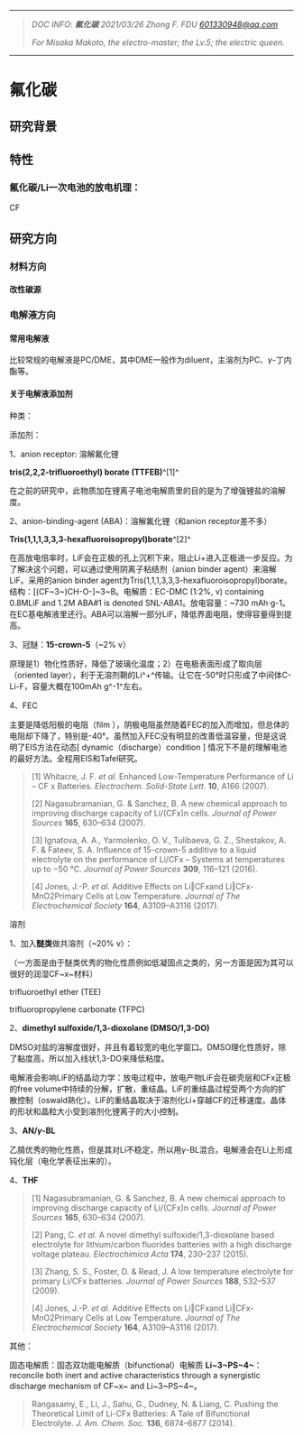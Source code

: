 ------

> *DOC INFO*: 	***氟化碳***	*2021/03/26*	*Zhong F.    FDU*	*601330948@qq.com*
>
> *For Misaka Makoto, the electro-master; the Lv.5; the electric queen.*

------

# 氟化碳

## 研究背景

## 特性

### 氟化碳/Li一次电池的放电机理：

CF



## 研究方向

### 材料方向

#### 改性碳源

### 电解液方向

#### 常用电解液

比较常规的电解液是PC/DME，其中DME一般作为diluent，主溶剂为PC、$\gamma$-丁内酯等。

#### 关于电解液添加剂

种类：

添加剂：

1、anion receptor: 溶解氟化锂

**tris(2,2,2-trifluoroethyl) borate (TTFEB)**^[1]^

在之前的研究中，此物质加在锂离子电池电解质里的目的是为了增强锂盐的溶解度。

2、anion-binding-agent (ABA)：溶解氟化锂（和anion receptor差不多）

**Tris(1,1,1,3,3,3-hexafluoroisopropyl)borate**^[2]^

在高放电倍率时，LiF会在正极的孔上沉积下来，阻止Li+进入正极进一步反应。为了解决这个问题，可以通过使用阴离子粘结剂（anion binder agent）来溶解LiF。采用的anion binder agent为Tris(1,1,1,3,3,3-hexafluoroisopropyl)borate。结构：[(CF~3~)CH-O-]~3~B。电解质：EC-DMC (1:2%, v) containing 0.8MLiF and 1.2M ABA#1 is denoted SNL-ABA1。放电容量：~730 mAh·g-1。在EC基电解液里还行。ABA可以溶解一部分LiF，降低界面电阻，使得容量得到提高。

3、冠醚：**15-crown-5**（~2% v）

原理是1）物化性质好，降低了玻璃化温度；2）在电极表面形成了取向层（oriented layer），利于无溶剂鞘的Li^+^传输。让它在-50°时只形成了中间体C-Li-F，容量大概在100mAh g^-1^左右。

4、FEC

主要是降低阳极的电阻（film ），阴极电阻虽然随着FEC的加入而增加，但总体的电阻却下降了，特别是-40°。虽然加入FEC没有明显的改善低温容量，但是这说明了EIS方法在动态[ dynamic（discharge）condition ] 情况下不是的理解电池的最好方法。全程用EIS和Tafel研究。



>[1] Whitacre, J. F. *et al.* Enhanced Low-Temperature Performance of Li – CF x Batteries. *Electrochem. Solid-State Lett.* **10**, A166 (2007).
>
>[2] Nagasubramanian, G. & Sanchez, B. A new chemical approach to improving discharge capacity of Li/(CFx)n cells. *Journal of Power Sources* **165**, 630–634 (2007).
>
>[3] Ignatova, A. A., Yarmolenko, O. V., Tulibaeva, G. Z., Shestakov, A. F. & Fateev, S. A. Influence of 15-crown-5 additive to a liquid electrolyte on the performance of Li/CFx – Systems at temperatures up to −50 °C. *Journal of Power Sources* **309**, 116–121 (2016).
>
>[4] Jones, J.-P. *et al.* Additive Effects on Li‖CFxand Li‖CFx-MnO2Primary Cells at Low Temperature. *Journal of The Electrochemical Society* **164**, A3109–A3116 (2017).



溶剂

1、加入**醚类**做共溶剂（~20% v）：

（一方面是由于醚类优秀的物化性质例如低凝固点之类的，另一方面是因为其可以很好的润湿CF~x~材料）

trifluoroethyl ether (TEE)

trifluoropropylene carbonate (TFPC)

2、**dimethyl sulfoxide/1,3-dioxolane (DMSO/1,3-DO)**

DMSO对盐的溶解度很好，并且有着较宽的电化学窗口。DMSO理化性质好，除了黏度高，所以加入线状1,3-DO来降低粘度。

电解液会影响LiF的结晶动力学：放电过程中，放电产物LiF会在碳壳层和CFx正极的free volume中持续的分解，扩散，重结晶。LiF的重结晶过程受两个方向的扩散控制（oswald熟化）。LiF的重结晶取决于溶剂化Li+穿越CF的迁移速度。晶体的形状和晶粒大小受到溶剂化锂离子的大小控制。

3、**AN/$\gamma$-BL**

乙腈优秀的物化性质，但是其对Li不稳定，所以用$\gamma$-BL混合。电解液会在Li上形成钝化层（电化学表征出来的）。

4、**THF**

>[1] Nagasubramanian, G. & Sanchez, B. A new chemical approach to improving discharge capacity of Li/(CFx)n cells. *Journal of Power Sources* **165**, 630–634 (2007).
>
>[2] Pang, C. *et al.* A novel dimethyl sulfoxide/1,3-dioxolane based electrolyte for lithium/carbon fluorides batteries with a high discharge voltage plateau. *Electrochimica Acta* **174**, 230–237 (2015).
>
>[3] Zhang, S. S., Foster, D. & Read, J. A low temperature electrolyte for primary Li/CFx batteries. *Journal of Power Sources* **188**, 532–537 (2009).
>
>[4] Jones, J.-P. *et al.* Additive Effects on Li‖CFxand Li‖CFx-MnO2Primary Cells at Low Temperature. *Journal of The Electrochemical Society* **164**, A3109–A3116 (2017).





其他：

固态电解质：固态双功能电解质（bifunctional）电解质 **Li~3~PS~4~**： reconcile both inert and active characteristics through a synergistic discharge mechanism of CF~x~ and Li~3~PS~4~。

> Rangasamy, E., Li, J., Sahu, G., Dudney, N. & Liang, C. Pushing the Theoretical Limit of Li-CFx Batteries: A Tale of Bifunctional Electrolyte. *J. Am. Chem. Soc.* **136**, 6874–6877 (2014).